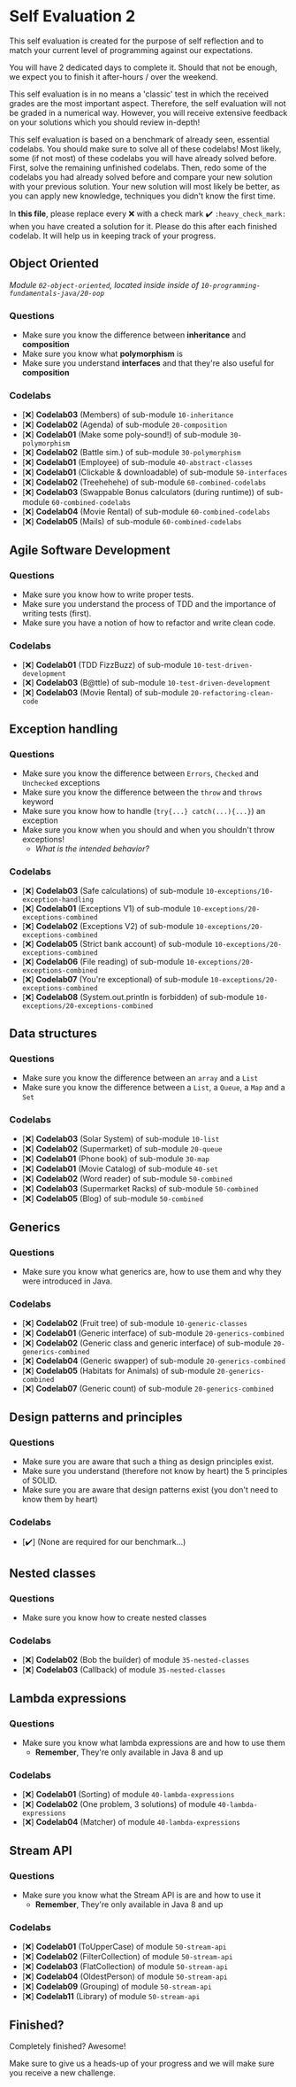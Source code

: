# Self Evaluation 2

This self evaluation is created for the purpose of self reflection and to match your current level 
of programming against our expectations. 

You will have 2 dedicated days to complete it. 
Should that not be enough, we expect you to finish it after-hours / over the weekend.

This self evaluation is in no means a 'classic' test in which the received grades are the most important aspect.
Therefore, the self evaluation will not be graded in a numerical way. However, you will receive extensive feedback 
on your solutions which you should review in-depth!

This self evaluation is based on a benchmark of already seen, essential codelabs. You should make sure to solve all of these codelabs! 
Most likely, some (if not most) of these codelabs you will have already solved before. First, solve the remaining unfinished codelabs. 
Then, redo some of the codelabs you had already solved before and compare your new solution with your previous solution. 
Your new solution will most likely be better, as you can apply new knowledge, techniques you didn't know the first time.

In **this file**, please replace every :x: with a check mark :heavy_check_mark: `:heavy_check_mark:` when you have created a solution for it.
Please do this after each finished codelab. It will help us in keeping track of your progress.

## Object Oriented

*Module `02-object-oriented`, located inside inside of `10-programming-fundamentals-java/20-oop`*

### Questions
- Make sure you know the difference between **inheritance** and **composition**
- Make sure you know what **polymorphism** is
- Make sure you understand **interfaces** and that they're also useful for **composition**

### Codelabs

- [:x:] **Codelab03** (Members) of sub-module `10-inheritance`
- [:x:] **Codelab02** (Agenda) of sub-module `20-composition`
- [:x:] **Codelab01** (Make some poly-sound!) of sub-module `30-polymorphism`
- [:x:] **Codelab02** (Battle sim.) of sub-module `30-polymorphism`
- [:x:] **Codelab01** (Employee) of sub-module `40-abstract-classes`
- [:x:] **Codelab01** (Clickable & downloadable) of sub-module `50-interfaces`
- [:x:] **Codelab02** (Treehehehe) of sub-module `60-combined-codelabs`
- [:x:] **Codelab03** (Swappable Bonus calculators (during runtime)) of sub-module `60-combined-codelabs`
- [:x:] **Codelab04** (Movie Rental) of sub-module `60-combined-codelabs`
- [:x:] **Codelab05** (Mails) of sub-module `60-combined-codelabs`

## Agile Software Development

### Questions
- Make sure you know how to write proper tests.
- Make sure you understand the process of TDD and the importance of writing tests (first).
- Make sure you have a notion of how to refactor and write clean code.
    
### Codelabs
- [:x:] **Codelab01** (TDD FizzBuzz) of sub-module `10-test-driven-development`
- [:x:] **Codelab03** (B@ttle) of sub-module `10-test-driven-development`
- [:x:] **Codelab03** (Movie Rental) of sub-module `20-refactoring-clean-code`

## Exception handling

### Questions
- Make sure you know the difference between `Errors`, `Checked` and `Unchecked` exceptions
- Make sure you know the difference between the `throw` and `throws` keyword
- Make sure you know how to handle (`try{...} catch(...){...}`) an exception
- Make sure you know when you should and when you shouldn't throw exceptions!
    - *What is the intended behavior?*
    
### Codelabs
- [:x:] **Codelab03** (Safe calculations) of sub-module `10-exceptions/10-exception-handling`
- [:x:] **Codelab01** (Exceptions V1) of sub-module `10-exceptions/20-exceptions-combined`
- [:x:] **Codelab02** (Exceptions V2) of sub-module `10-exceptions/20-exceptions-combined`
- [:x:] **Codelab05** (Strict bank account) of sub-module `10-exceptions/20-exceptions-combined`
- [:x:] **Codelab06** (File reading) of sub-module `10-exceptions/20-exceptions-combined`
- [:x:] **Codelab07** (You're exceptional) of sub-module `10-exceptions/20-exceptions-combined`
- [:x:] **Codelab08** (System.out.println is forbidden) of sub-module `10-exceptions/20-exceptions-combined`

## Data structures

### Questions
- Make sure you know the difference between an `array` and a `List`
- Make sure you know the difference between a `List`, a `Queue`, a `Map` and a `Set`

### Codelabs
- [:x:] **Codelab03** (Solar System) of sub-module `10-list`
- [:x:] **Codelab02** (Supermarket) of sub-module `20-queue`
- [:x:] **Codelab01** (Phone book) of sub-module `30-map`
- [:x:] **Codelab01** (Movie Catalog) of sub-module `40-set`
- [:x:] **Codelab02** (Word reader) of sub-module `50-combined`
- [:x:] **Codelab03** (Supermarket Racks) of sub-module `50-combined`
- [:x:] **Codelab05** (Blog) of sub-module `50-combined`

## Generics

### Questions
- Make sure you know what generics are, how to use them and why they were introduced in Java.

### Codelabs

- [:x:] **Codelab02** (Fruit tree) of sub-module `10-generic-classes`
- [:x:] **Codelab01** (Generic interface) of sub-module `20-generics-combined`
- [:x:] **Codelab02** (Generic class and generic interface) of sub-module `20-generics-combined`
- [:x:] **Codelab04** (Generic swapper) of sub-module `20-generics-combined`
- [:x:] **Codelab05** (Habitats for Animals) of sub-module `20-generics-combined`
- [:x:] **Codelab07** (Generic count) of sub-module `20-generics-combined`

## Design patterns and principles

### Questions
- Make sure you are aware that such a thing as design principles exist.
- Make sure you understand (therefore not know by heart) the 5 principles of SOLID.
- Make sure you are aware that design patterns exist (you don't need to know them by heart)

### Codelabs

- [:heavy_check_mark:] (None are required for our benchmark...)

## Nested classes

### Questions
- Make sure you know how to create nested classes

### Codelabs
- [:x:] **Codelab02** (Bob the builder) of module `35-nested-classes` 
- [:x:] **Codelab03** (Callback) of module `35-nested-classes` 

## Lambda expressions

### Questions
- Make sure you know what lambda expressions are and how to use them
    - **Remember**, They're only available in Java 8 and up

### Codelabs
- [:x:] **Codelab01** (Sorting) of module `40-lambda-expressions` 
- [:x:] **Codelab02** (One problem, 3 solutions) of module `40-lambda-expressions` 
- [:x:] **Codelab04** (Matcher) of module `40-lambda-expressions` 

## Stream API

### Questions
- Make sure you know what the Stream API is are and how to use it
    - **Remember**, They're only available in Java 8 and up
    
### Codelabs
- [:x:] **Codelab01** (ToUpperCase) of module `50-stream-api` 
- [:x:] **Codelab02** (FilterCollection) of module `50-stream-api` 
- [:x:] **Codelab03** (FlatCollection) of module `50-stream-api` 
- [:x:] **Codelab04** (OldestPerson) of module `50-stream-api` 
- [:x:] **Codelab09** (Grouping) of module `50-stream-api` 
- [:x:] **Codelab11** (Library) of module `50-stream-api`

## Finished?

Completely finished? Awesome!

Make sure to give us a heads-up of your progress and we will make sure you receive a new challenge.
